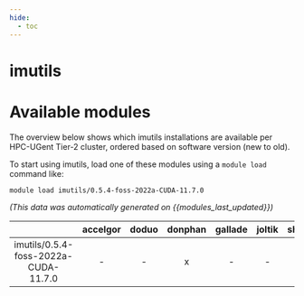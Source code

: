 ```yaml
---
hide:
  - toc
---
```


imutils
=======

# Available modules


The overview below shows which imutils installations are available per HPC-UGent Tier-2 cluster, ordered based on software version (new to old).

To start using imutils, load one of these modules using a `module load` command like:

```shell
module load imutils/0.5.4-foss-2022a-CUDA-11.7.0
```

*(This data was automatically generated on {{modules_last_updated}})*  

| |accelgor|doduo|donphan|gallade|joltik|shinx|skitty|
| :---: | :---: | :---: | :---: | :---: | :---: | :---: | :---: |
|imutils/0.5.4-foss-2022a-CUDA-11.7.0|-|-|x|-|-|-|-|

